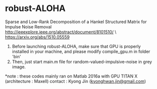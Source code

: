# robust-ALOHA

Sparse and Low-Rank Decomposition of a Hankel Structured Matrix for Impulse Noise Removal
http://ieeexplore.ieee.org/abstract/document/8101510/ \\
https://arxiv.org/abs/1510.05559

1. Before launching robust-ALOHA, make sure that GPU is properly installed in your machine, and please modify compile_gpu.m in folder 'bin'
2. Then, just start main.m file for random-valued-impulsive-noise in grey image.

*note : these codes mainly ran on Matlab 2016a with GPU TITAN X (architecture : Maxell)
contact : Kyong Jin (kyonghwan.jin@gmail.com)
